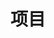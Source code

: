 ---
widget: experience
active: true
headless: true

title: 项目
subtitle: ''

date_format: Jan 2006
sort_by: date_end

weight: 30

experience:
  # - title: 面向交互式多媒体应用的云边计算关键技术研究 (62272316)
  #   company: ￥540,000 <br> 面上项目 <br> 国家自然科学基金委
  #   company_url: ''
  #   company_logo: nsfc
  #   location: 
  #   date_start: '2023-01-01'
  #   date_end: '2026-12-31'
  #   description:

  - title: 基于强化学习的数据中心网络自适应拥塞控制方法研究 (61802263)
    company: ￥250,000 <br> 青年项目 <br> 国家自然科学基金委
    company_url: ''
    company_logo: nsfc
    location: 
    date_start: '2019-01-01'
    date_end: '2021-12-31'
    description: 

  - title: 基于强化学习的自适应数据中心网络优化研究
    company: ￥50,000 <br> 腾讯"犀牛鸟"-深圳大学青年教师科研基金项目 <br> 腾讯基金会
    company_url: ''
    company_logo: tencent
    location:
    date_start: '2019-01-01'
    date_end: '2020-12-31'
    description: 

  - title: 基于强化学习的自适应网络优化研究 (2019050)
    company: ￥60,000 <br> 深圳大学新引进教师科研启动项目 <br> 深圳大学
    company_url: ''
    company_logo: szu
    location:
    date_start: '2019-06-01'
    date_end: '2021-05-31'
    description: 

  - title: 智能网络传输研究 (860/000002110325)
    company: ￥170,000 <br> 2019年第1批青年教师科研启动项目 <br> 深圳大学
    company_url: ''
    company_logo: szu
    location:
    date_start: '2019-11-01'
    date_end: '2022-10-30'
    description: 

  - title: 下一代数据中心网络自适应拥塞控制方法研究 (827000444)
    company: ￥2,700,000 <br> 深圳市高层次人才(孔雀计划)科研经费 <br> 深圳市人力资源和社会保障局
    company_url: ''
    company_logo: rsj
    location:
    date_start: '2020-01-01'
    date_end: '2022-12-31'
    description: 

design:
  columns: '1'
  view: 2
  spacing:
    # Customize the section spacing. Order is top, right, bottom, left.
    padding: ["20px", "0", "20px", "0"]

---